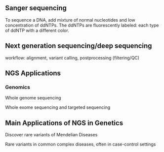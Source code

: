 ## Sanger sequencing

To sequence a DNA, add mixture of normal nucleotides and low concentration of ddNTPs. The ddNTPs are fluorescently labeled: each type of ddNTP with a different color.

## Next generation sequencing/deep sequencing
workflow: alignment, variant calling, postprocessing (filtering/QC)

## NGS Applications
### Genomics
Whole genome sequencing

Whole exome sequencing and targeted sequencing

## Main Applications of NGS in Genetics
Discover rare variants of Mendelian Diseases

Rare variants in common complex diseases, often in case-control settings
